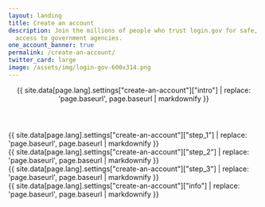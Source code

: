 ```yaml
---
layout: landing
title: Create an account
description: Join the millions of people who trust login.gov for safe, secure
  access to government agencies.
one_account_banner: true
permalink: /create-an-account/
twitter_card: large
image: /assets/img/login-gov-600x314.png
---
```


<div class="create-an-account">
  <div class="container">
    <div class="grid-row">
      <article class="desktop:grid-col-7">
        <header class="intro">
          {{ site.data[page.lang].settings["create-an-account"]["intro"] | replace: 'page.baseurl', page.baseurl | markdownify }}
        </header>
        <div class="step-1 step list">
          {{ site.data[page.lang].settings["create-an-account"]["step_1"] | replace: 'page.baseurl', page.baseurl | markdownify }}
          <div class="mobile step-1-img"></div>
        </div>
        <div class="step-2 step list">
          {{ site.data[page.lang].settings["create-an-account"]["step_2"] | replace: 'page.baseurl', page.baseurl | markdownify }}
          <div class="mobile step-2-img"></div>
        </div>
        <div class="step-3 step list">
          {{ site.data[page.lang].settings["create-an-account"]["step_3"] | replace: 'page.baseurl', page.baseurl | markdownify }}
          <div class="mobile step-3-img"></div>
        </div>
      </article>
      <div class="sidebar desktop:grid-col-4 desktop:grid-offset-1 desktop-lg:grid-col-3 desktop-lg:grid-offset-2">
        <div class="box">
          {{ site.data[page.lang].settings["create-an-account"]["info"] | replace: 'page.baseurl', page.baseurl | markdownify }}
        </div>
      </div>
    </div>
  </div>
</div>
